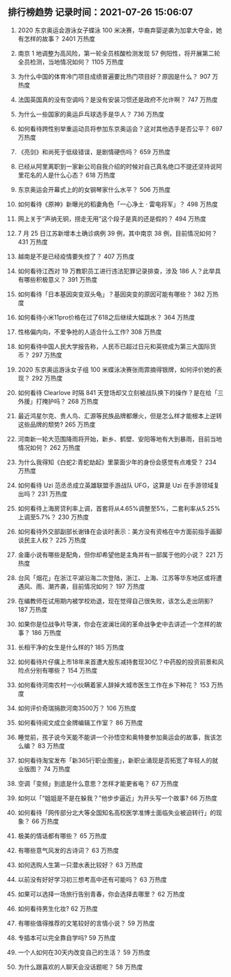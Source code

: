 
## 排行榜趋势 记录时间：2021-07-26 15:06:07
  
  1. 2020 东京奥运会游泳女子蝶泳 100 米决赛，华裔弃婴逆袭为加拿大夺金，她有怎样的故事？ 2401 万热度
    
  2. 南京 1 地调整为高风险，第一轮全员核酸检测发现 57 例阳性，将开展第二轮全员检测，当地情况如何？ 1105 万热度
    
  3. 为什么中国的体育冷门项目成绩普遍要比热门项目好？原因是什么？ 907 万热度
    
  4. 法国英国真的没有空调吗？是没有安装习惯还是政府不允许啊？ 747 万热度
    
  5. 为什么一些国家的奥运乒乓球选手是华人？ 736 万热度
    
  6. 如何看待跨性别举重运动员将参加东京奥运会？这对其他选手是否公平？ 697 万热度
    
  7. 《亮剑》和尚死于低级错误，是剧情硬伤吗？ 659 万热度
    
  8. 已经从阿里离职到一家新公司自我介绍的时候对自己真名绝口不提还坚持说阿里花名的人是什么心态？ 618 万热度
    
  9. 东京奥运会开幕式上的的女钢琴家什么水平？ 506 万热度
    
  10. 如何看待《原神》新曝光的稻妻角色「一心净土 · 雷电将军」？ 498 万热度
    
  11. 网上关于“声纳无铜，捞走无用”这个段子是真的还是假的？ 494 万热度
    
  12. 7 月 25 日江苏新增本土确诊病例 39 例，其中南京 38 例，目前情况如何？ 431 万热度
    
  13. 越南是不是已经疫情要失控了？ 407 万热度
    
  14. 如何看待江西对 19 万教职员工进行违法犯罪记录排查，涉及 186 人？此举具有哪些积极意义？ 391 万热度
    
  15. 如何看待「日本基因突变双头龟」？基因突变的原因可能有哪些？ 382 万热度
    
  16. 如何看待小米11pro价格在过了618之后继续大幅跳水？ 364 万热度
    
  17. 性格偏内向，不爱争抢的人适合什么工作? 308 万热度
    
  18. 如何看待中国人民大学报告称，人民币已超过日元和英镑成为第三大国际货币？ 297 万热度
    
  19. 2020 东京奥运游泳女子组 100 米蝶泳决赛张雨霏摘得银牌，如何评价她的表现？ 292 万热度
    
  20. 如何看待 Clearlove 时隔 841 天登场却又立刻被战队换下的操作？是在给「三外援」打掩护吗？ 268 万热度
    
  21. 最近鸿星尔克、贵人鸟、汇源等民族品牌都爆火，但是怎么样才能根本上逆转这些品牌的颓势? 265 万热度
    
  22. 河南新一轮大范围降雨将开始，新乡、鹤壁、安阳等地有大到暴雨，目前当地情况如何？ 262 万热度
    
  23. 为什么我得知《白蛇2:青蛇劫起》里蒙面少年的身份会感觉有点难受？ 234 万热度
    
  24. 如何看待 Uzi 范丞丞成立英雄联盟手游战队 UFG，这算是 Uzi 在手游领域复出吗？ 231 万热度
    
  25. 如何看待上海房贷利率上调，首套将从4.65%调整至5%，二套利率从5.25%上调至5.7%？ 230 万热度
    
  26. 如何看待外交部副部长谢锋在会谈时表示：美方没有资格在中方面前指手画脚谈民主人权？ 225 万热度
    
  27. 金庸小说有哪些是配角，但你却希望他是主角并有一部属于他的小说？ 221 万热度
    
  28. 台风「烟花」在浙江平湖沿海二次登陆，浙江、上海、江苏等华东地区或将遭遇风、雨、潮齐袭，目前情况如何？ 197 万热度
    
  29. 在编教师在试用期内被学校劝退，现在觉得自己很失败，该怎么走出阴影? 187 万热度
    
  30. 如果你是位战争片导演，你会在波澜壮阔的革命战争史中去讲述一个怎样的故事？ 186 万热度
    
  31. 长相干净的女生是什么样的? 185 万热度
    
  32. 如何看待片仔癀上市18年来首遭大股东减持套现30亿？中药股的投资前景和风险点分别有哪些？ 154 万热度
    
  33. 如何看待河南农村一小伙瞒着家人辞掉大城市医生工作在乡下种花？ 153 万热度
    
  34. 如何评价奇瑞捐款河南3500万？ 106 万热度
    
  35. 如何看待阅文成立金牌编辑工作室？ 86 万热度
    
  36. 睡觉前，孩子说今天能不能讲一个孙悟空和奥特曼参加奥运会的故事，我该怎么编？ 83 万热度
    
  37. 如何看待淘宝发布「新365行职业图鉴」，新职业涌现是否拓宽了年轻人的就业版图？ 74 万热度
    
  38. 空调「变频」到底是什么意思？怎样才能更省电？ 67 万热度
    
  39. 如何以「“姐姐是不是在躲我？”他步步逼近」为开头写一个故事? 66 万热度
    
  40. 如何看待「网传部分北大等全国知名高校医学准博士面临失业被迫转行」的现象？ 66 万热度
    
  41. 极美的情话都有哪些？ 65 万热度
    
  42. 有哪些意气风发的古诗词？ 63 万热度
    
  43. 如何选购人生第一只潜水表比较好？ 63 万热度
    
  44. 以前没有好好学习初三想考高中还有可能吗？ 63 万热度
    
  45. 如果可以选择一场旅行告别青春，你会选择去哪里？ 62 万热度
    
  46. 如何看待男生化妆? 62 万热度
    
  47. 有哪些值得推荐的文笔较好的言情小说？ 59 万热度
    
  48. 专插本可以完全靠自学吗? 59 万热度
    
  49. 一个人如何在30天内改变自己的生活？ 59 万热度
    
  50. 为什么跟喜欢的人聊天会没话题呢？ 58 万热度
    